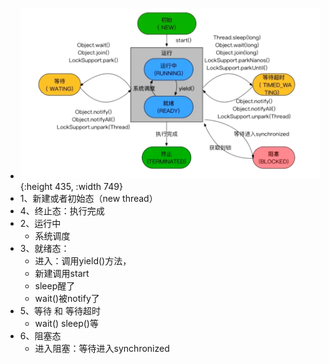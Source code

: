 - ![image.png](../assets/image_1690036467072_0.png){:height 435, :width 749}
- 1、新建或者初始态（new thread）
- 4、终止态：执行完成
- 2、运行中
	- 系统调度
- 3、就绪态：
	- 进入：调用yield()方法，
	- 新建调用start
	- sleep醒了
	- wait()被notify了
- 5、等待 和 等待超时
	- wait() sleep()等
- 6、阻塞态
	- 进入阻塞：等待进入synchronized